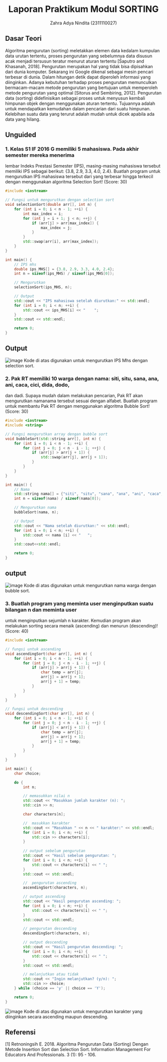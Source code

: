 # <h1 align="center">Laporan Praktikum Modul SORTING</h1>
<p align="center">Zahra Adya Nindita (2311110027)</p>

## Dasar Teori
Algoritma pengurutan (sorting) meletakkan elemen data kedalam kumpulan data
urutan tertentu, proses pengurutan yang sebelumnya data disusun acak menjadi tersusun
teratur menurut aturan tertentu [Saputro and Khasanah, 2018]. Pengurutan merupakan hal yang
tidak bisa dipisahkan dari dunia komputer. Sekarang ini Google dikenal sebagai mesin pencari
terbesar di dunia. Dalam hitungan detik dapat diperoleh informasi yang diinginkan. Adanya
kebutuhan terhadap proses pengurutan memunculkan bermacam-macam metode pengurutan
yang bertujuan untuk memperoleh metode pengurutan yang optimal [Sitorus and Sembiring,
2012].
Pengurutan data (sorting) didefinisikan sebagai proses untuk menyusun kembali
himpunan objek dengan menggunakan aturan tertentu. Tujuannya adalah untuk mendapatkan
kemudahan dalam pencarian dari suatu himpunan. Kelebihan suatu data yang terurut adalah
mudah untuk dicek apabila ada data yang hilang. 


## Unguided 

### 1. Kelas S1 IF 2016 G memiliki 5 mahasiswa. Pada akhir semester mereka menerima
lembar Indeks Prestasi Semester (IPS), masing-masing mahasiswa tersebut memiliki IPS
sebagai berikut: {3.8, 2.9, 3.3, 4.0, 2.4}. Buatlah program untuk mengurutkan IPS
mahasiswa tersebut dari yang terbesar hingga terkecil dengan menggunakan algoritma
Selection Sort! (Score: 30)


```C++
#include <iostream>

// Fungsi untuk mengurutkan dengan selection sort
void selectionSort(double arr[], int n) {
    for (int i = 0; i < n - 1; ++i) {
        int max_index = i;
        for (int j = i + 1; j < n; ++j) {
            if (arr[j] > arr[max_index]) {
                max_index = j;
            }
        }
        std::swap(arr[i], arr[max_index]);
    }
}

int main() {
    // IPS mhs
    double ips_MHS[] = {3.8, 2.9, 3.3, 4.0, 2.4};
    int n = sizeof(ips_MHS) / sizeof(ips_MHS[0]);

    // Mengurutkan 
    selectionSort(ips_MHS, n);

    // Output 
    std::cout << "IPS mahasiswa setelah diurutkan:" << std::endl;
    for (int i = 0; i < n; ++i) {
        std::cout << ips_MHS[i] << "    ";
    }
    std::cout << std::endl;

    return 0;
}
```
## Output
![image](https://github.com/zaranindita/Struktur-Data-Assignment/assets/160976449/cbc2e78f-20d1-464d-926b-00c06f8e64cf)
Kode di atas digunakan untuk mengurutkan IPS Mhs dengan selection sort.


### 2. Pak RT memiliki 10 warga dengan nama: siti, situ, sana, ana, ani, caca, cici, dida, dodo,
dan dadi. Supaya mudah dalam melakukan pencarian, Pak RT akan mengurutkan namanama tersebut sesuai dengan alfabet. Buatlah program untuk membantu Pak RT dengan
menggunakan algoritma Bubble Sort! (Score: 30)

```C++
#include <iostream>
#include <string>

// Fungsi mengurutkan array dengan bubble sort
void bubbleSort(std::string arr[], int n) {
    for (int i = 0; i < n - 1; ++i) {
        for (int j = 0; j < n - i - 1; ++j) {
            if (arr[j] > arr[j + 1]) {
                std::swap(arr[j], arr[j + 1]);
            }
        }
    }
}

int main() {
    // Nama
    std::string nama[] = {"siti", "situ", "sana", "ana", "ani", "caca", "cici", "dida", "dodo", "dadi"};
    int n = sizeof(nama) / sizeof(nama[0]);

    // Mengurutkan nama 
    bubbleSort(nama, n);

    // Output 
    std::cout << "Nama setelah diurutkan:" << std::endl;
    for (int i = 0; i < n; ++i) {
        std::cout << nama [i] << "   ";
    }
    std::cout<<std::endl;

    return 0;
}
```
## output
![image](https://github.com/zaranindita/Struktur-Data-Assignment/assets/160976449/05304f54-d2b8-4e61-9550-f88d3b4433cd)
Kode di atas digunakan untuk mengurutkan nama warga dengan bubble sort.

### 3. Buatlah program yang meminta user menginputkan suatu bilangan n dan meminta user
untuk menginputkan sejumlah n karakter. Kemudian program akan melakukan sorting
secara menaik (ascending) dan menurun (descending)! (Score: 40)

```C++
#include <iostream>

// fungsi untuk ascending
void ascendingSort(char arr[], int n) {
    for (int i = 0; i < n - 1; ++i) {
        for (int j = 0; j < n - i - 1; ++j) {
            if (arr[j] > arr[j + 1]) {
                char temp = arr[j];
                arr[j] = arr[j + 1];
                arr[j + 1] = temp;
            }
        }
    }
}

// fungsi untuk descending
void descendingSort(char arr[], int n) {
    for (int i = 0; i < n - 1; ++i) {
        for (int j = 0; j < n - i - 1; ++j) {
            if (arr[j] < arr[j + 1]) {
                char temp = arr[j];
                arr[j] = arr[j + 1];
                arr[j + 1] = temp;
            }
        }
    }
}

int main() {
    char choice;

    do {
        int n;

        // memasukkan nilai n
        std::cout << "Masukkan jumlah karakter (n): ";
        std::cin >> n;

        char characters[n];

        //  masukkan karakter
        std::cout << "Masukkan " << n << " karakter:" << std::endl;
        for (int i = 0; i < n; ++i) {
            std::cin >> characters[i];
        }
        
        // output sebelum pengurutan
        std::cout << "Hasil sebelum pengurutan: ";
        for (int i = 0; i < n; ++i) {
            std::cout << characters[i] << " ";
        }
        std::cout << std::endl;

        //  pengurutan ascending
        ascendingSort(characters, n);

        // output ascending
        std::cout << "Hasil pengurutan ascending: ";
        for (int i = 0; i < n; ++i) {
            std::cout << characters[i] << " ";
        }
        std::cout << std::endl;

        // pengurutan descending
        descendingSort(characters, n);

        // output descending
        std::cout << "Hasil pengurutan descending: ";
        for (int i = 0; i < n; ++i) {
            std::cout << characters[i] << " ";
        }
        std::cout << std::endl;

        // melanjutkan atau tidak
        std::cout << "Ingin melanjutkan? (y/n): ";
        std::cin >> choice;
    } while (choice == 'y' || choice == 'Y');

    return 0;
}
```
![image](https://github.com/zaranindita/Struktur-Data-Assignment/assets/160976449/85e7df1e-ed6d-46d3-8521-1139a3cff50a)
Kode di atas digunakan untuk mengurutkan karakter yang diinginkan secara ascending maupun descending.

## Referensi
[1]  Retnoningsih E. 2018. Algoritma Pengurutan Data (Sorting) Dengan Metode
Insertion Sort dan Selection Sort. Information Management For Educators And Professionals. 3
(1): 95 - 106. 
